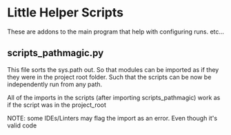 # Little Helper Scripts
These are addons to the main program that help with configuring runs. etc...

## scripts_pathmagic.py
This file sorts the sys.path out. So that modules can be imported as if they
they were in the project root folder.
Such that the scripts can be now be independently run from any path.

All of the imports in the scripts (after importing scripts_pathmagic)
work as if the script was in the project_root 

NOTE: some IDEs/Linters may flag the import as an error. Even though it's valid
code
